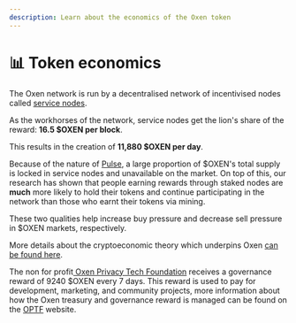 ```yaml
---
description: Learn about the economics of the Oxen token
---
```


# 📊 Token economics

The Oxen network is run by a decentralised network of incentivised nodes called [service nodes](../oxen-service-nodes.md).

As the workhorses of the network, service nodes get the lion's share of the reward: **16.5 $OXEN per block**.

This results in the creation of **11,880 $OXEN per day**.

Because of the nature of [Pulse](../pulse-pos-on-oxen/), a large proportion of $OXEN's total supply is locked in service nodes and unavailable on the market. On top of this, our research has shown that people earning rewards through staked nodes are **much** more likely to hold their tokens and continue participating in the network than those who earnt their tokens via mining.

These two qualities help increase buy pressure and decrease sell pressure in $OXEN markets, respectively.

More details about the cryptoeconomic theory which underpins Oxen [can be found here](https://loki.network/wp-content/uploads/2019/05/Loki_Cryptoeconomics-2-1.pdf). 

The non for profit[ Oxen Privacy Tech Foundation](https://optf.ngo/) receives a governance reward of 9240 $OXEN every 7 days. This reward is used to pay for development, marketing, and community projects, more information about how the Oxen treasury and governance reward is managed can be found on the [OPTF](https://optf.ngo/) website. 

